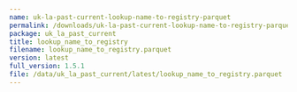 ```yaml
---
name: uk-la-past-current-lookup-name-to-registry-parquet
permalink: /downloads/uk-la-past-current-lookup-name-to-registry-parquet/latest
package: uk_la_past_current
title: lookup_name_to_registry
filename: lookup_name_to_registry.parquet
version: latest
full_version: 1.5.1
file: /data/uk_la_past_current/latest/lookup_name_to_registry.parquet
---
```

